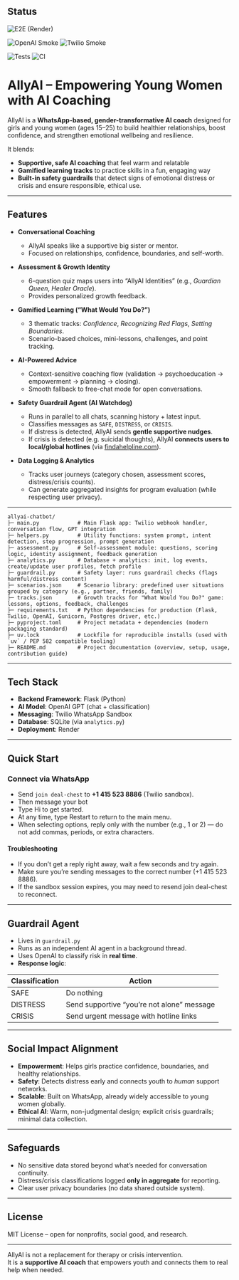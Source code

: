 ## Status

![E2E (Render)](https://github.com/Lucy437/allyai-chatbot/actions/workflows/e2e.yml/badge.svg)

![OpenAI Smoke](https://github.com/Lucy437/allyai-chatbot/actions/workflows/openai_smoke.yml/badge.svg)
![Twilio Smoke](https://github.com/Lucy437/allyai-chatbot/actions/workflows/twilio_smoke.yml/badge.svg)

![Tests](https://github.com/Lucy437/allyai-chatbot/actions/workflows/tests.yml/badge.svg)
![CI](https://github.com/Lucy437/allyai-chatbot/actions/workflows/ci.yml/badge.svg)





# AllyAI – Empowering Young Women with AI Coaching  

AllyAI is a **WhatsApp-based, gender-transformative AI coach** designed for girls and young women (ages 15–25) to build healthier relationships, boost confidence, and strengthen emotional wellbeing and resilience.  

It blends:  
-  **Supportive, safe AI coaching** that feel warm and relatable  
-  **Gamified learning tracks** to practice skills in a fun, engaging way  
-  **Built-in safety guardrails** that detect signs of emotional distress or crisis and ensure responsible, ethical use.


---

## Features  

- **Conversational Coaching**  
  - AllyAI speaks like a supportive big sister or mentor.  
  - Focused on relationships, confidence, boundaries, and self-worth.  

- **Assessment & Growth Identity**  
  - 6-question quiz maps users into “AllyAI Identities” (e.g., *Guardian Queen*, *Healer Oracle*).  
  - Provides personalized growth feedback.  

- **Gamified Learning (“What Would You Do?”)**  
  - 3 thematic tracks: *Confidence*, *Recognizing Red Flags*, *Setting Boundaries*.  
  - Scenario-based choices, mini-lessons, challenges, and point tracking.  

- **AI-Powered Advice**  
  - Context-sensitive coaching flow (validation → psychoeducation → empowerment → planning → closing).  
  - Smooth fallback to free-chat mode for open conversations.  

- **Safety Guardrail Agent (AI Watchdog)**  
  - Runs in parallel to all chats, scanning history + latest input.  
  - Classifies messages as `SAFE`, `DISTRESS`, or `CRISIS`.  
  - If distress is detected, AllyAI sends **gentle supportive nudges**.  
  - If crisis is detected (e.g. suicidal thoughts), AllyAI **connects users to local/global hotlines** (via [findahelpline.com](https://findahelpline.com)).  

- **Data Logging & Analytics**  
  - Tracks user journeys (category chosen, assessment scores, distress/crisis counts).  
  - Can generate aggregated insights for program evaluation (while respecting user privacy).  


---
```plaintext
allyai-chatbot/
├─ main.py            # Main Flask app: Twilio webhook handler, conversation flow, GPT integration
├─ helpers.py         # Utility functions: system prompt, intent detection, step progression, prompt generation
├─ assessment.py      # Self-assessment module: questions, scoring logic, identity assignment, feedback generation
├─ analytics.py       # Database + analytics: init, log events, create/update user profiles, fetch profile
├─ guardrail.py       # Safety layer: runs guardrail checks (flags harmful/distress content)
├─ scenarios.json     # Scenario library: predefined user situations grouped by category (e.g., partner, friends, family)
├─ tracks.json        # Growth tracks for "What Would You Do?" game: lessons, options, feedback, challenges
├─ requirements.txt   # Python dependencies for production (Flask, Twilio, OpenAI, Gunicorn, Postgres driver, etc.)
├─ pyproject.toml     # Project metadata + dependencies (modern packaging standard)
├─ uv.lock            # Lockfile for reproducible installs (used with `uv` / PEP 582 compatible tooling)
├─ README.md          # Project documentation (overview, setup, usage, contribution guide)

```
---

##  Tech Stack  

- **Backend Framework**: Flask (Python)  
- **AI Model**: OpenAI GPT (chat + classification)  
- **Messaging**: Twilio WhatsApp Sandbox  
- **Database**: SQLite (via `analytics.py`)  
- **Deployment**: Render  

---

## Quick Start  

### Connect via WhatsApp  
- Send `join deal-chest` to **+1 415 523 8886** (Twilio sandbox).  
- Then message your bot
- Type Hi to get started.
- At any time, type Restart to return to the main menu.
- When selecting options, reply only with the number (e.g., 1 or 2) — do not add commas, periods, or extra characters.

#### Troubleshooting 
- If you don’t get a reply right away, wait a few seconds and try again.
- Make sure you’re sending messages to the correct number (+1 415 523 8886).
- If the sandbox session expires, you may need to resend join deal-chest to reconnect.


---

##  Guardrail Agent  

- Lives in `guardrail.py`  
- Runs as an independent AI agent in a background thread.  
- Uses OpenAI to classify risk in **real time**.  
- **Response logic**:  

| Classification | Action |
|----------------|--------|
| SAFE | Do nothing |
| DISTRESS | Send supportive “you’re not alone” message |
| CRISIS | Send urgent message with hotline links |

---

##  Social Impact Alignment  

- **Empowerment**: Helps girls practice confidence, boundaries, and healthy relationships.  
- **Safety**: Detects distress early and connects youth to *human* support networks.  
- **Scalable**: Built on WhatsApp, already widely accessible to young women globally.  
- **Ethical AI**: Warm, non-judgmental design; explicit crisis guardrails; minimal data collection.  

---

##  Safeguards  

- No sensitive data stored beyond what’s needed for conversation continuity.  
- Distress/crisis classifications logged **only in aggregate** for reporting.  
- Clear user privacy boundaries (no data shared outside system).  

---

## License  

MIT License – open for nonprofits, social good, and research.  

---

AllyAI is not a replacement for therapy or crisis intervention.  
It is a **supportive AI coach** that empowers youth and connects them to real help when needed.  
